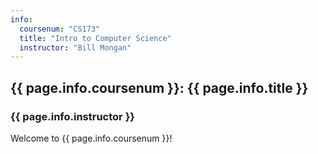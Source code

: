 ```yaml
---
info:
  coursenum: "CS173"
  title: "Intro to Computer Science"
  instructor: "Bill Mongan"
---
```


## {{ page.info.coursenum }}: {{ page.info.title }}

### {{ page.info.instructor }}

Welcome to {{ page.info.coursenum }}!